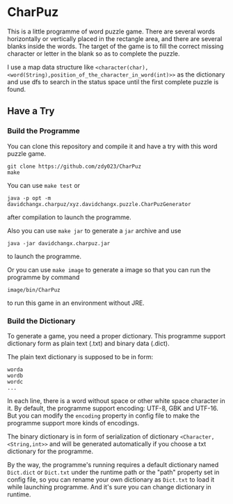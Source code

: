 # CharPuz

This is a little programme of word puzzle game. There are several words horizontally or vertically placed in the rectangle area, and there are several blanks inside the words. The target of the game is to fill the correct missing character or letter in the blank so as to complete the puzzle. 

I use a map data structure like `<character(char),<word(String),position_of_the_character_in_word(int)>>` as the dictionary and use dfs to search in the status space until the first complete puzzle is found. 

## Have a Try

### Build the Programme

You can clone this repository and compile it and have a try with this word puzzle game. 

```
git clone https://github.com/zdy023/CharPuz
make
```

You can use `make test` or

```
java -p opt -m davidchangx.charpuz/xyz.davidchangx.puzzle.CharPuzGenerator
```

after compilation to launch the programme. 

Also you can use `make jar` to generate a `jar` archive and use

```
java -jar davidchangx.charpuz.jar
```

to launch the programme. 

Or you can use `make image` to generate a image so that you can run the programme by command

```
image/bin/CharPuz
```

to run this game in an environment without JRE. 

### Build the Dictionary

To generate a game, you need a proper dictionary. This programme support dictionary form as plain text (.txt) and binary data (.dict). 

The plain text dictionary is supposed to be in form: 

```
worda
wordb
wordc
...
```

In each line, there is a word without space or other white space character in it. By default, the programme support encoding: UTF-8, GBK and UTF-16. But you can modify the `encoding` property in config file to make the programme support more kinds of encodings. 

The binary dictionary is in form of serialization of dictionary `<Character,<String,int>>` and will be generated automatically if you choose a txt dictionary for the programme. 

By the way, the programme's running requires a default dictionary named `Dict.dict` or `Dict.txt` under the runtime path or the "path" property set in config file, so you can rename your own dictionary as `Dict.txt` to load it while launching programme. And it's sure you can change dictionary in runtime. 
